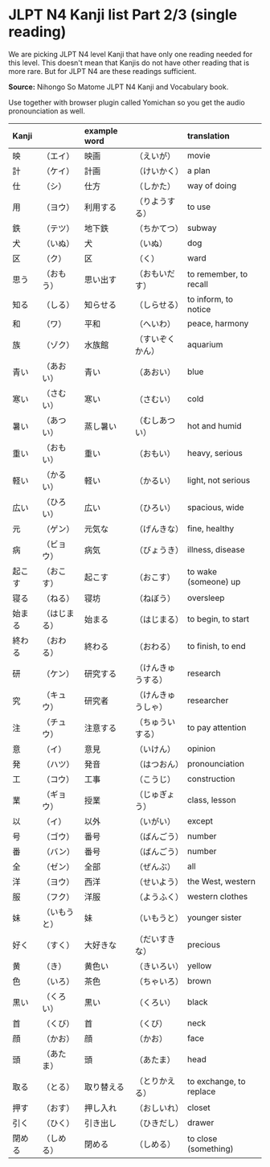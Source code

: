 # JLPT N4 Kanji list Part 2/3 (single reading)

We are picking JLPT N4 level Kanji that have only one reading needed for this level. This doesn't mean that Kanjis do not have other reading that is more rare. But for JLPT N4 are these readings sufficient.

**Source:**
Nihongo So Matome JLPT N4 Kanji and Vocabulary book.

Use together with browser plugin called Yomichan so you get the audio pronounciation as well.

| Kanji  |              | example word |                      | translation            |
| :----- | :----------- | :----------- | :------------------- | :------------------- |
| 映     |（エイ）       | 映画         |（えいが）             | movie   |
| 計     |（ケイ）       | 計画         |（けいかく）           | a plan   |
| 仕     |（シ）         | 仕方         |（しかた）             | way of doing   |
| 用     |（ヨウ）       | 利用する     |（りようする）          | to use   |
| 鉄     |（テツ）       | 地下鉄       |（ちかてつ）           | subway   |
| 犬     |（いぬ）       | 犬          |（いぬ）               | dog   |
| 区     |（ク）         | 区          |（く）                 | ward   |
| 思う   |（おもう）     | 思い出す     |（おもいだす）          | to remember, to recall   |
| 知る   |（しる）       | 知らせる     |（しらせる）            | to inform, to notice   |
| 和     |（ワ）        | 平和         |（へいわ）              | peace, harmony   |
| 族     |（ゾク）       | 水族館       |（すいぞくかん）        | aquarium   |
| 青い   |（あおい）     | 青い         |（あおい）             | blue   |
| 寒い   |（さむい）     | 寒い         |（さむい）             | cold   |
| 暑い   |（あつい）     | 蒸し暑い     |（むしあつい）          | hot and humid   |
| 重い   |（おもい）     | 重い         |（おもい）             | heavy, serious   |
| 軽い   |（かるい）     | 軽い         |（かるい）             | light, not serious   |
| 広い   |（ひろい）     | 広い         |（ひろい）             | spacious, wide   |
| 元     |（ゲン）       | 元気な       |（げんきな）           | fine, healthy   |
| 病     |（ビョウ）     | 病気         |（びょうき）           | illness, disease   |
| 起こす  |（おこす）    | 起こす       |（おこす）              | to wake (someone) up   |
| 寝る    |（ねる）      | 寝坊        |（ねぼう）              | oversleep   |
| 始まる  |（はじまる）   | 始まる      |（はじまる）            | to begin, to start   |
| 終わる  |（おわる）     | 終わる      |（おわる）              | to finish, to end   |
| 研      |（ケン）      | 研究する     |（けんきゅうする）      | research   |
| 究      |（キュウ）    | 研究者       |（けんきゅうしゃ）      | researcher   |
| 注      |（チュウ）    | 注意する     |（ちゅういする）        | to pay attention   |
| 意      |（イ）       | 意見         |（いけん）              | opinion   |
| 発      |（ハツ）     | 発音         |（はつおん）            | pronounciation   |
| 工      |（コウ）     | 工事         |（こうじ）              | construction   |
| 業      |（ギョウ）   | 授業         |（じゅぎょう）           | class, lesson   |
| 以      |（イ）       | 以外         |（いがい）              | except   |
| 号      |（ゴウ）     | 番号         |（ばんごう）            | number   |
| 番      |（バン）     | 番号         |（ばんごう）            | number   |
| 全      |（ゼン）     | 全部         |（ぜんぶ）              | all   |
| 洋      |（ヨウ）     | 西洋         |（せいよう）            | the West, western   |
| 服      |（フク）     | 洋服         |（ようふく）            | western clothes   |
| 妹      |（いもうと） | 妹           |（いもうと）            | younger sister   |
| 好く    |（すく）     | 大好きな     |（だいすきな）           | precious   |
| 黄      |（き）       | 黄色い      |（きいろい）             | yellow   |
| 色      |（いろ）     | 茶色        |（ちゃいろ）             | brown   |
| 黒い    |（くろい）   | 黒い        |（くろい）               | black   |
| 首      |（くび）     | 首          |（くび）                | neck   |
| 顔      |（かお）     | 顔          |（かお）                | face   |
| 頭      |（あたま）   | 頭          |（あたま）               | head   |
| 取る    |（とる）     | 取り替える   |（とりかえる）           | to exchange, to replace   |
| 押す    |（おす）     | 押し入れ     |（おしいれ）             | closet   |
| 引く    |（ひく）     | 引き出し     |（ひきだし）             | drawer   |
| 閉める  |（しめる）    | 閉める      |（しめる）               | to close (something)   |